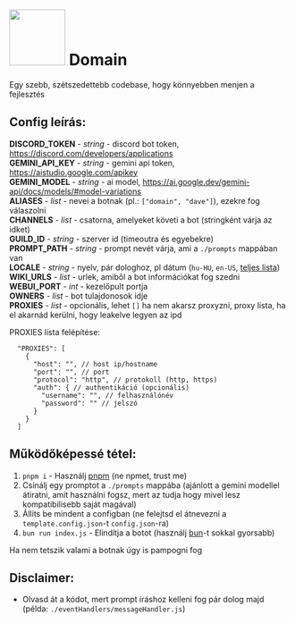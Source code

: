 # <img src="https://github.com/user-attachments/assets/b4c1f045-e2c6-4b8d-90ae-a5fb40c32e4e" alt width="100px"> Domain

Egy szebb, szétszedettebb codebase, hogy könnyebben menjen a fejlesztés

## Config leírás:
**DISCORD_TOKEN** - *string* - discord bot token, https://discord.com/developers/applications<br>
**GEMINI_API_KEY** - *string* - gemini api token, https://aistudio.google.com/apikey<br>
**GEMINI_MODEL** - *string* - ai model, https://ai.google.dev/gemini-api/docs/models/#model-variations<br>
**ALIASES** - *list* - nevei a botnak (pl.: `["domain", "dave"]`), ezekre fog válaszolni<br>
**CHANNELS** - *list* - csatorna, amelyeket követi a bot (stringként várja az idket)<br>
**GUILD_ID** - *string* - szerver id (timeoutra és egyebekre)<br>
**PROMPT_PATH** - *string* - prompt nevét várja, ami a `./prompts` mappában van<br>
**LOCALE** - *string* - nyelv, pár dologhoz, pl dátum (`hu-HU`, `en-US`, [teljes lista](https://simplelocalize.io/data/locales/))<br>
**WIKI_URLS** - *list* - urlek, amiből a bot információkat fog szedni<br>
**WEBUI_PORT** - *int* - kezelőpult portja<br>
**OWNERS** - *list* - bot tulajdonosok idje<br>
**PROXIES** - *list* - opcionális, lehet `[]` ha nem akarsz proxyzni, proxy lista, ha el akarnád kerülni, hogy leakelve legyen az ipd

PROXIES lista felépítése:
```json5
  "PROXIES": [
    {
      "host": "", // host ip/hostname
      "port": "", // port
      "protocol": "http", // protokoll (http, https)
      "auth": { // authentikáció (opcionális)
        "username": "", // felhasználónév
        "password": "" // jelszó
      }
    }
  ]
```


## Működőképessé tétel:
1. `pnpm i` - Használj [pnpm](https://pnpm.io/) (ne npmet, trust me)
2. Csinálj egy promptot a `./prompts` mappába (ajánlott a gemini modellel átiratni, amit használni fogsz, mert az tudja hogy mivel lesz kompatibilisebb saját magával)
3. Állíts be mindent a configban (ne felejtsd el átnevezni a `template.config.json`-t `config.json`-ra)
4. `bun run index.js` - Elindítja a botot (használj [bun](https://bun.sh/)-t sokkal gyorsabb)

Ha nem tetszik valami a botnak úgy is pampogni fog

## Disclaimer:
- Olvasd át a kódot, mert prompt íráshoz kelleni fog pár dolog majd (példa: `./eventHandlers/messageHandler.js`)